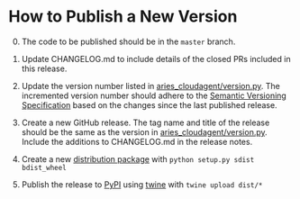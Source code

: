 # How to Publish a New Version

0. The code to be published should be in the `master` branch.

1. Update CHANGELOG.md to include details of the closed PRs included in this release.

2. Update the version number listed in [aries_cloudagent/version.py](aries_cloudagent/version.py). The incremented version number should adhere to the [Semantic Versioning Specification](https://semver.org/#semantic-versioning-specification-semver) based on the changes since the last published release.

3. Create a new GitHub release. The tag name and title of the release should be the same as the version in [aries_cloudagent/version.py](aries_cloudagent/version.py). Include the additions to CHANGELOG.md in the release notes.

4. Create a new [distribution package](https://packaging.python.org/glossary/#term-distribution-package) with `python setup.py sdist bdist_wheel`

5. Publish the release to [PyPI](https://pypi.org) using [twine](https://pypi.org/project/twine/) with `twine upload dist/*`
